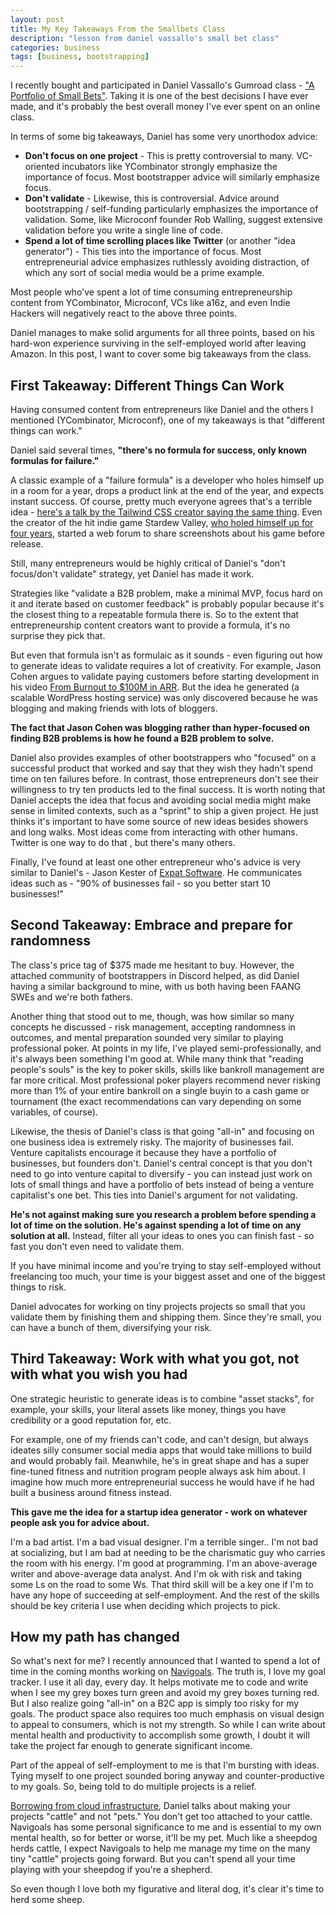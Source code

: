 ```yaml
---
layout: post
title: My Key Takeaways From the Smallbets Class
description: "lesson from daniel vassallo's small bet class"
categories: business
tags: [business, bootstrapping]
---
```


I recently bought and participated in Daniel Vassallo's Gumroad class - ["A Portfolio of Small Bets"](https://dvassallo.gumroad.com/l/small-bets). Taking it is one of the best decisions I have ever made, and it's probably the best overall money I've ever spent on an online class.

In terms of some big takeaways, Daniel has some very unorthodox advice:

* **Don't focus on one project** - This is pretty controversial to many. VC-oriented incubators like YCombinator strongly emphasize the importance of focus. Most bootstrapper advice will similarly emphasize focus.
* **Don't validate** - Likewise, this is controversial. Advice around bootstrapping / self-funding particularly emphasizes the importance of validation. Some, like Microconf founder Rob Walling, suggest extensive validation before you write a single line of code.
* **Spend a lot of time scrolling places like Twitter** (or another "idea generator") - This ties into the importance of focus. Most entrepreneurial advice emphasizes ruthlessly avoiding distraction, of which any sort of social media would be a prime example.

Most people who've spent a lot of time consuming entrepreneurship content from YCombinator, Microconf, VCs like a16z, and even Indie Hackers will negatively react to the above three points.

Daniel manages to make solid arguments for all three points, based on his hard-won experience surviving in the self-employed world after leaving Amazon.
In this post, I want to cover some big takeaways from the class.

## First Takeaway: Different Things Can Work

Having consumed content from entrepreneurs like Daniel and the others I mentioned (YCombinator, Microconf), one of my takeaways is that "different things can work."

Daniel said several times, **"there's no formula for success, only known formulas for failure."**

A classic example of a "failure formula" is a developer who holes himself up in a room for a year, drops a product link at the end of the year, and expects instant success. Of course, pretty much everyone agrees that's a terrible idea - [here's a talk by the Tailwind CSS creator saying the same thing](https://www.youtube.com/watch?v=ajrDxZRpP9M). Even the creator of the hit indie game Stardew Valley, [who holed himself up for four years](https://www.vulture.com/2016/03/first-time-developer-made-stardew-valley.html), started a web forum to share screenshots about his game before release.

Still, many entrepreneurs would be highly critical of Daniel's "don't focus/don't validate" strategy, yet Daniel has made it work.

Strategies like "validate a B2B problem, make a minimal MVP, focus hard on it and iterate based on customer feedback" is probably popular because it's the closest thing to a repeatable formula there is. So to the extent that entrepreneurship content creators want to provide a formula, it's no surprise they pick that. 

But even that formula isn't as formulaic as it sounds - even figuring out how to generate ideas to validate requires a lot of creativity.
For example, Jason Cohen argues to validate paying customers before starting development in his video [From Burnout to $100M in ARR](https://www.youtube.com/watch?v=Kn5MbZoSRNM). But  the idea he generated (a scalable WordPress hosting service) was only discovered because he was blogging and making friends with lots of bloggers.

**The fact that Jason Cohen was blogging rather than hyper-focused on finding B2B problems is how he found a B2B problem to solve.**

Daniel also provides examples of other bootstrappers who "focused" on a successful product that worked and say that they wish they hadn't spend time on ten failures before. In contrast, those entrepreneurs don't see their willingness to try ten products led to the final success.
It is worth noting that Daniel accepts the idea that focus and avoiding social media might make sense in limited contexts, such as a "sprint" to ship a given project. He just thinks it's important to have some source of new ideas besides showers and long walks. Most ideas come from interacting with other humans. Twitter is one way to do that , but there's many others. 

Finally, I've found at least one other entrepreneur who's advice is very similar to Daniel's - Jason Kester of [Expat Software](https://www.expatsoftware.com/articles/what-if-your-bootstrapped-product-dies.html). He communicates ideas such as -  "90% of businesses fail - so you better start 10 businesses!"

## Second Takeaway: Embrace and prepare for randomness

The class's price tag of $375 made me hesitant to buy. However, the attached community of bootstrappers in Discord helped, as did Daniel having a similar background to mine, with us both having been FAANG SWEs and we're both fathers.

Another thing that stood out to me, though, was how similar so many concepts he discussed - risk management, accepting randomness in outcomes, and mental preparation sounded very similar to playing professional poker. At points in my life, I've played semi-professionally, and it's always been something I'm good at. While many think that "reading people's souls" is the key to poker skills, skills like bankroll management are far more critical. Most professional poker players recommend never risking more than 1% of your entire bankroll on a single buyin to a cash game or tournament (the exact recommendations can vary depending on some variables, of course).

Likewise, the thesis of Daniel's class is that going "all-in" and focusing on one business idea is extremely risky. The majority of businesses fail. Venture capitalists encourage it because they have a portfolio of businesses, but founders don't. Daniel's central concept is that you don't need to go into venture capital to diversify - you can instead just work on lots of small things and have a portfolio of bets instead of being a venture capitalist's one bet.
This ties into Daniel's argument for not validating. 

**He's not against making sure you research a problem before spending a lot of time on the solution. He's against spending a lot of time on any solution at all.** Instead, filter all your ideas to ones you can finish fast - so fast you don't even need to validate them.

If you have minimal income and you're trying to stay self-employed without freelancing too much, your time is your biggest asset and one of the biggest things to risk.

Daniel advocates for working on tiny projects projects so small that you validate them by finishing them and shipping them. Since they're small, you can have a bunch of them, diversifying your risk.

## Third Takeaway: Work with what you got, not with what you wish you had
One strategic heuristic to generate ideas is to combine "asset stacks", for example, your skills, your literal assets like money, things you have credibility or a good reputation for, etc. 

For example, one of my friends can't code, and can't design, but always ideates silly consumer social media apps that would take millions to build and would probably fail. Meanwhile, he's in great shape and has a super fine-tuned fitness and nutrition program people always ask him about. I imagine how much more entrepreneurial success he would have if he had built a business around fitness instead.

**This gave me the idea for a startup idea generator - work on whatever people ask you for advice about.**

I'm a bad artist. I'm a bad visual designer. I'm a terrible singer.. I'm not bad at socializing, but I am bad at needing to be the charismatic guy who carries the room with his energy.
I'm good at programming. I'm an above-average writer and above-average data analyst. And I'm ok with risk and taking some Ls on the road to some Ws. That third skill will be a key one if I'm to have any hope of succeeding at self-employment. And the rest of the skills should be key criteria I use when deciding which projects to pick.

## How my path has changed

So what's next for me? I recently announced that I wanted to spend a lot of time in the coming months working on [Navigoals](https://navigoals.com). The truth is, I love my goal tracker. I use it all day, every day. It helps motivate me to code and write when I see my grey boxes turn green and avoid my grey boxes turning red.
But I also realize going "all-in" on a B2C app is simply too risky for my goals. The product space also requires too much emphasis on visual design to appeal to consumers, which is not my strength. So while I can write about mental health and productivity to accomplish some growth, I doubt it will take the project far enough to generate significant income. 

Part of the appeal of self-employment to me is that I'm bursting with ideas. Tying myself to one project sounded boring anyway and counter-productive to my goals. So, being told to do multiple projects is a relief.

[Borrowing from cloud infrastructure](https://devops.stackexchange.com/questions/653/what-is-the-definition-of-cattle-not-pets), Daniel talks about making your projects "cattle" and not "pets." You don't get too attached to your cattle. Navigoals has some personal significance to me and is essential to my own mental health, so for better or worse, it'll be my pet. Much like a sheepdog herds cattle, I expect Navigoals to help me manage my time on the many tiny "cattle" projects going forward.
But you can't spend all your time playing with your sheepdog if you're a shepherd. 

So even though I love both my figurative and literal dog, it's clear it's time to herd some sheep.